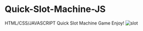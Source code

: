 # Quick-Slot-Machine-JS
HTML/CSS/JAVASCRIPT Quick Slot Machine Game
Enjoy!
![slot](https://user-images.githubusercontent.com/124364575/225751380-56f071f6-0efb-4462-8d4d-8b365c42b94e.JPG)
